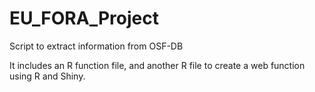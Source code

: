 # EU_FORA_Project
Script to extract information from OSF-DB

It includes an R function file, and another R file to create a web function using R and Shiny.
